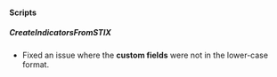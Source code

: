 #### Scripts
##### CreateIndicatorsFromSTIX
- Fixed an issue where the **custom fields** were not in the lower-case format.